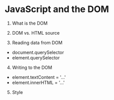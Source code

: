 # JavaScript and the DOM

1. What is the DOM

2. DOM vs. HTML source

3. Reading data from DOM
  - document.querySelector
  - element.querySelector

4. Writing to the DOM
  - element.textContent = '...'
  - element.innerHTML = '...'
  
5. Style
